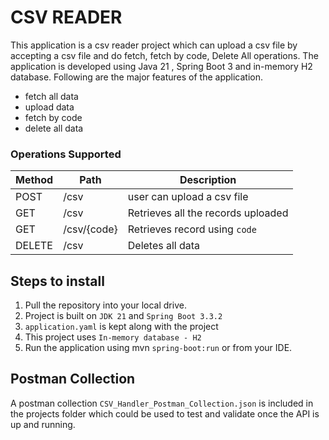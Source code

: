 
# CSV READER

This application is a csv reader project which can upload a csv file by accepting a csv file and do fetch, fetch by code, Delete All operations.
The application is developed using Java 21 , Spring Boot 3 and in-memory H2 database. Following are the major
features of the application.

* fetch all data
* upload data
* fetch by code
* delete all data

### Operations Supported

| Method | Path                    | Description                 |
|--------|-------------------------|-----------------------------|
| POST   | /csv           | user can upload a csv file  |
| GET    | /csv           | Retrieves all the records uploaded|
| GET    | /csv/{code}    | Retrieves record using `code` |
| DELETE | /csv           | Deletes all data            |

## Steps to install

1. Pull the repository into your local drive.
2. Project is built on `JDK 21` and `Spring Boot 3.3.2`
3. `application.yaml` is kept along with the project
4. This project uses `In-memory database - H2 `
5. Run the application using mvn `spring-boot:run` or from your IDE.

## Postman Collection

A postman collection `CSV_Handler_Postman_Collection.json` is included in the projects folder which could be used to test
and validate once the API is up and running.
